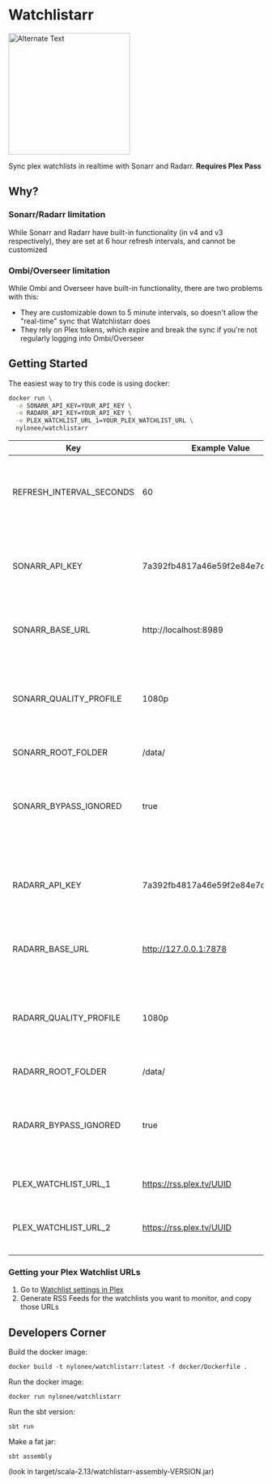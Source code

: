 # Watchlistarr

<img src="watchlistarr.png" alt="Alternate Text" width="240"/>

Sync plex watchlists in realtime with Sonarr and Radarr. **Requires Plex Pass**

## Why?
### Sonarr/Radarr limitation
While Sonarr and Radarr have built-in functionality (in v4 and v3 respectively), they are set at 6 hour refresh intervals, and cannot be customized

### Ombi/Overseer limitation
While Ombi and Overseer have built-in functionality, there are two problems with this:
 * They are customizable down to 5 minute intervals, so doesn't allow the "real-time" sync that Watchlistarr does
 * They rely on Plex tokens, which expire and break the sync if you're not regularly logging into Ombi/Overseer

## Getting Started

The easiest way to try this code is using docker:

```bash
docker run \
  -e SONARR_API_KEY=YOUR_API_KEY \
  -e RADARR_API_KEY=YOUR_API_KEY \
  -e PLEX_WATCHLIST_URL_1=YOUR_PLEX_WATCHLIST_URL \
  nylonee/watchlistarr
```

| Key                      | Example Value                    | Optional | Description                                                              |
|--------------------------|----------------------------------|----------|--------------------------------------------------------------------------|
| REFRESH_INTERVAL_SECONDS | 60                               | Yes      | Number of seconds to wait in between checking the watchlist              |
| SONARR_API_KEY           | 7a392fb4817a46e59f2e84e7d5f021bc | No       | API key for Sonarr, found in your Sonarr UI -> General settings          |
| SONARR_BASE_URL          | http://localhost:8989            | Yes      | Base URL for Sonarr, including the 'http' and port                       |
| SONARR_QUALITY_PROFILE   | 1080p                            | Yes      | Quality profile for Sonarr, found in your Sonarr UI -> Profiles settings |
| SONARR_ROOT_FOLDER       | /data/                           | Yes      | Root folder for Sonarr                                                   |
| SONARR_BYPASS_IGNORED    | true                             | Yes      | Boolean flag to bypass tv shows that are on the Sonarr Exclusion List    |
| RADARR_API_KEY           | 7a392fb4817a46e59f2e84e7d5f021bc | No       | API key for Radarr, found in your Radarr UI -> General settings          |
| RADARR_BASE_URL          | http://127.0.0.1:7878            | Yes      | Base URL for Radarr, including the 'http' and port                       |
| RADARR_QUALITY_PROFILE   | 1080p                            | Yes      | Quality profile for Radarr, found in your Radarr UI -> Profiles settings |
| RADARR_ROOT_FOLDER       | /data/                           | Yes      | Root folder for Radarr                                                   |
| RADARR_BYPASS_IGNORED    | true                             | Yes      | Boolean flag to bypass movies that are on the Radarr Exclusion List      |
| PLEX_WATCHLIST_URL_1     | https://rss.plex.tv/UUID         | No       | First Plex Watchlist URL                                                 |
| PLEX_WATCHLIST_URL_2     | https://rss.plex.tv/UUID         | Yes      | Second Plex Watchlist URL (if applicable)                                |

### Getting your Plex Watchlist URLs

1. Go to [Watchlist settings in Plex](https://app.plex.tv/desktop/#!/settings/watchlist)
2. Generate RSS Feeds for the watchlists you want to monitor, and copy those URLs

## Developers Corner

Build the docker image:

```
docker build -t nylonee/watchlistarr:latest -f docker/Dockerfile .
```

Run the docker image:

```
docker run nylonee/watchlistarr
```

Run the sbt version:

```
sbt run
```

Make a fat jar:

```
sbt assembly
```

(look in target/scala-2.13/watchlistarr-assembly-VERSION.jar)